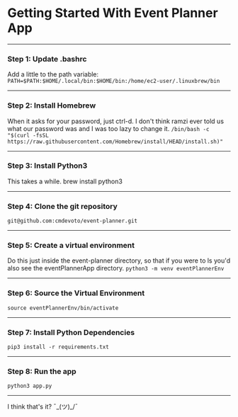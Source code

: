 # Getting Started With Event Planner App

---

### Step 1: Update .bashrc

Add a little to the path variable: 
`PATH=$PATH:$HOME/.local/bin:$HOME/bin:/home/ec2-user/.linuxbrew/bin`

---

### Step 2: Install Homebrew

When it asks for your password, just ctrl-d. I don't think ramzi ever told us what our password was and I was too lazy to change it.
`/bin/bash -c "$(curl -fsSL https://raw.githubusercontent.com/Homebrew/install/HEAD/install.sh)"`

---

### Step 3: Install Python3

This takes a while.
brew install python3

---

### Step 4: Clone the git repository

`git@github.com:cmdevoto/event-planner.git`

---

### Step 5: Create a virtual environment

Do this just inside the event-planner directory, so that if you were to ls you'd also see the eventPlannerApp directory.
`python3 -m venv eventPlannerEnv`

---

### Step 6: Source the Virtual Environment

`source eventPlannerEnv/bin/activate`

---

### Step 7: Install Python Dependencies

`pip3 install -r requirements.txt`

---

### Step 8: Run the app

`python3 app.py`

---

I think that's it?  ¯\_(ツ)_/¯


